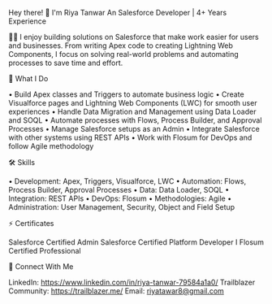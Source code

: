 Hey there! 👋 I'm Riya Tanwar
An Salesforce Developer | 4+ Years Experience

👩‍💻 I enjoy building solutions on Salesforce that make work easier for users and businesses. From writing Apex code to creating Lightning Web Components, I focus on solving real-world problems and automating processes to save time and effort.

🔭 What I Do

• Build Apex classes and Triggers to automate business logic
• Create Visualforce pages and Lightning Web Components (LWC) for smooth user experiences
• Handle Data Migration and Management using Data Loader and SOQL
• Automate processes with Flows, Process Builder, and Approval Processes
• Manage Salesforce setups as an Admin
• Integrate Salesforce with other systems using REST APIs
• Work with Flosum for DevOps and follow Agile methodology

🛠 Skills

• Development: Apex, Triggers, Visualforce, LWC
• Automation: Flows, Process Builder, Approval Processes
• Data: Data Loader, SOQL
• Integration: REST APIs
• DevOps: Flosum
• Methodologies: Agile
• Administration: User Management, Security, Object and Field Setup

⚡ Certificates

Salesforce Certified Admin
Salesforce Certified Platform Developer I
Flosum Certified Professional

💬 Connect With Me

LinkedIn: https://www.linkedin.com/in/riya-tanwar-79584a1a0/
Trailblazer Community: https://trailblazer.me/
Email: riyatawar8@gmail.com 


<!--
**tanwar6239/tanwar6239** is a ✨ _special_ ✨ repository because its `README.md` (this file) appears on your GitHub profile.

Here are some ideas to get you started:

- 🔭 I’m currently working on ...
- 🌱 I’m currently learning ...
- 👯 I’m looking to collaborate on ...
- 🤔 I’m looking for help with ...
- 💬 Ask me about ...
- 📫 How to reach me: ...
- 😄 Pronouns: ...
- ⚡ Fun fact: ...
-->
